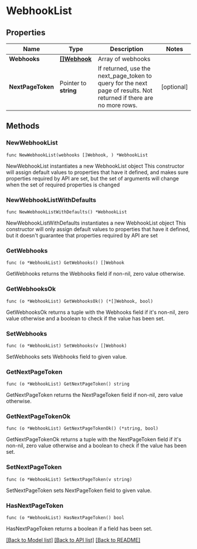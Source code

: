 # WebhookList

## Properties

Name | Type | Description | Notes
------------ | ------------- | ------------- | -------------
**Webhooks** | [**[]Webhook**](Webhook.md) | Array of webhooks | 
**NextPageToken** | Pointer to **string** | If returned, use the next_page_token to query for the next page of results. Not returned if there are no more rows. | [optional] 

## Methods

### NewWebhookList

`func NewWebhookList(webhooks []Webhook, ) *WebhookList`

NewWebhookList instantiates a new WebhookList object
This constructor will assign default values to properties that have it defined,
and makes sure properties required by API are set, but the set of arguments
will change when the set of required properties is changed

### NewWebhookListWithDefaults

`func NewWebhookListWithDefaults() *WebhookList`

NewWebhookListWithDefaults instantiates a new WebhookList object
This constructor will only assign default values to properties that have it defined,
but it doesn't guarantee that properties required by API are set

### GetWebhooks

`func (o *WebhookList) GetWebhooks() []Webhook`

GetWebhooks returns the Webhooks field if non-nil, zero value otherwise.

### GetWebhooksOk

`func (o *WebhookList) GetWebhooksOk() (*[]Webhook, bool)`

GetWebhooksOk returns a tuple with the Webhooks field if it's non-nil, zero value otherwise
and a boolean to check if the value has been set.

### SetWebhooks

`func (o *WebhookList) SetWebhooks(v []Webhook)`

SetWebhooks sets Webhooks field to given value.


### GetNextPageToken

`func (o *WebhookList) GetNextPageToken() string`

GetNextPageToken returns the NextPageToken field if non-nil, zero value otherwise.

### GetNextPageTokenOk

`func (o *WebhookList) GetNextPageTokenOk() (*string, bool)`

GetNextPageTokenOk returns a tuple with the NextPageToken field if it's non-nil, zero value otherwise
and a boolean to check if the value has been set.

### SetNextPageToken

`func (o *WebhookList) SetNextPageToken(v string)`

SetNextPageToken sets NextPageToken field to given value.

### HasNextPageToken

`func (o *WebhookList) HasNextPageToken() bool`

HasNextPageToken returns a boolean if a field has been set.


[[Back to Model list]](../README.md#documentation-for-models) [[Back to API list]](../README.md#documentation-for-api-endpoints) [[Back to README]](../README.md)


